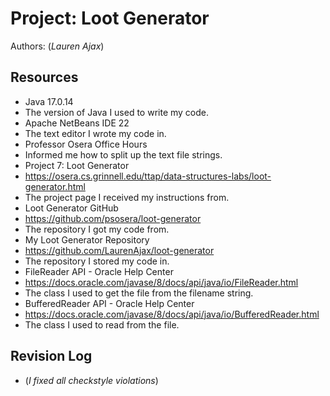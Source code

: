 # Project: Loot Generator

Authors: (_Lauren Ajax_)

## Resources

*   Java 17.0.14
*   The version of Java I used to write my code.
*   Apache NetBeans IDE 22
*   The text editor I wrote my code in.
*   Professor Osera Office Hours
*   Informed me how to split up the text file strings.
*   Project 7: Loot Generator
*   https://osera.cs.grinnell.edu/ttap/data-structures-labs/loot-generator.html
*   The project page I received my instructions from.
*   Loot Generator GitHub
*   https://github.com/psosera/loot-generator
*   The repository I got my code from.
*   My Loot Generator Repository
*   https://github.com/LaurenAjax/loot-generator
*   The repository I stored my code in.
*   FileReader API - Oracle Help Center
*   https://docs.oracle.com/javase/8/docs/api/java/io/FileReader.html
*   The class I used to get the file from the filename string.
*   BufferedReader API - Oracle Help Center
*   https://docs.oracle.com/javase/8/docs/api/java/io/BufferedReader.html
*   The class I used to read from the file.

## Revision Log

*   (_I fixed all checkstyle violations_)
